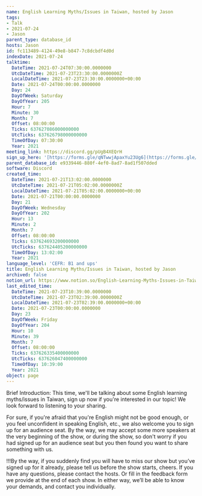 ```yaml
---
name: English Learning Myths/Issues in Taiwan, hosted by Jason
tags:
- Talk
- 2021-07-24
- Jason
parent_type: database_id
hosts: Jason
id: fc113489-4124-49e8-b847-7c8dcbdf4d0d
indexDate: 2021-07-24
talktime:
  DateTime: 2021-07-24T07:30:00.0000000
  UtcDateTime: 2021-07-23T23:30:00.0000000Z
  LocalDateTime: 2021-07-23T23:30:00.0000000+00:00
  Date: 2021-07-24T00:00:00.0000000
  Day: 24
  DayOfWeek: Saturday
  DayOfYear: 205
  Hour: 7
  Minute: 30
  Month: 7
  Offset: 08:00:00
  Ticks: 637627086000000000
  UtcTicks: 637626798000000000
  TimeOfDay: 07:30:00
  Year: 2021
meeting_link: https://discord.gg/pUgB4XEQrH
sign_up_here: '[https://forms.gle/qNTwwjApaxYu23Ug6](https://forms.gle/qNTwwjApaxYu23Ug6)'
parent_database_id: e9339446-880f-4ef0-8ad7-8ad1f507dded
software: Discord
created_time:
  DateTime: 2021-07-21T13:02:00.0000000
  UtcDateTime: 2021-07-21T05:02:00.0000000Z
  LocalDateTime: 2021-07-21T05:02:00.0000000+00:00
  Date: 2021-07-21T00:00:00.0000000
  Day: 21
  DayOfWeek: Wednesday
  DayOfYear: 202
  Hour: 13
  Minute: 2
  Month: 7
  Offset: 08:00:00
  Ticks: 637624693200000000
  UtcTicks: 637624405200000000
  TimeOfDay: 13:02:00
  Year: 2021
language_level: 'CEFR: B1 and ups'
title: English Learning Myths/Issues in Taiwan, hosted by Jason
archived: false
notion_url: https://www.notion.so/English-Learning-Myths-Issues-in-Taiwan-hosted-by-Jason-fc113489412449e8b8477c8dcbdf4d0d
last_edited_time:
  DateTime: 2021-07-23T10:39:00.0000000
  UtcDateTime: 2021-07-23T02:39:00.0000000Z
  LocalDateTime: 2021-07-23T02:39:00.0000000+00:00
  Date: 2021-07-23T00:00:00.0000000
  Day: 23
  DayOfWeek: Friday
  DayOfYear: 204
  Hour: 10
  Minute: 39
  Month: 7
  Offset: 08:00:00
  Ticks: 637626335400000000
  UtcTicks: 637626047400000000
  TimeOfDay: 10:39:00
  Year: 2021
object: page
---
```





Brief Introduction: This time, we'll be talking about some English learning myths/issues in Taiwan, sign up now if you're interested in our topic! 
We look forward to listening to your sharing. 

For sure, if you're afraid that you're English might not be good enough, or you feel unconfident in speaking English, etc., we also welcome you to sign up for an audience seat. By the way, we may accept some more speakers at the very beginning of the show, or during the show, so don't worry if you had signed up for an audience seat but you then found you want to share something with us.

!!!By the way, if you suddenly find you will have to miss our show but you’ve signed up for it already, please tell us before the show starts, cheers.
If you have any questions, please contact the hosts. Or fill in the feedback form we provide at the end of each show. In either way, we’ll be able to know your demands, and contact you individually.







